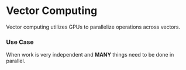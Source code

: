 # Vector Computing
Vector computing utilizes GPUs to parallelize operations across vectors.

### Use Case
When work is very independent and **MANY** things need to be done in parallel.
